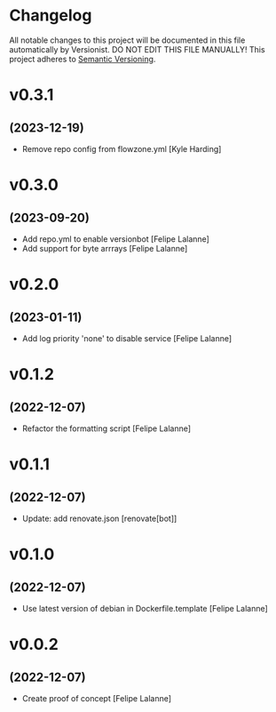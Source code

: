 # Changelog

All notable changes to this project will be documented in this file
automatically by Versionist. DO NOT EDIT THIS FILE MANUALLY!
This project adheres to [Semantic Versioning](http://semver.org/).

# v0.3.1
## (2023-12-19)

* Remove repo config from flowzone.yml [Kyle Harding]

# v0.3.0
## (2023-09-20)

* Add repo.yml to enable versionbot [Felipe Lalanne]
* Add support for byte arrrays [Felipe Lalanne]

# v0.2.0
## (2023-01-11)

* Add log priority 'none' to disable service [Felipe Lalanne]

# v0.1.2
## (2022-12-07)

* Refactor the formatting script [Felipe Lalanne]

# v0.1.1
## (2022-12-07)

* Update: add renovate.json [renovate[bot]]

# v0.1.0
## (2022-12-07)

* Use latest version of debian in Dockerfile.template [Felipe Lalanne]

# v0.0.2
## (2022-12-07)

* Create proof of concept [Felipe Lalanne]
